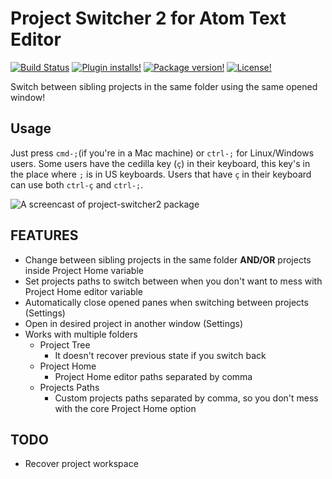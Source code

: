 # Project Switcher 2 for Atom Text Editor

[![Build Status](https://travis-ci.org/chocoelho/project-switcher2.svg?branch=master)](https://travis-ci.org/chocoelho/project-switcher2)
[![Plugin installs!](https://img.shields.io/apm/dm/project-switcher2.svg)](https://atom.io/packages/project-switcher2)
[![Package version!](https://img.shields.io/apm/v/project-switcher2.svg?style=flat)](https://atom.io/packages/project-switcher2)
[![License!](https://img.shields.io/apm/l/project-switcher2.svg?style=flat)](https://atom.io/packages/project-switcher2)


Switch between sibling projects in the same folder using the same opened window!

## Usage

Just press `cmd-;`(if you're in a Mac machine) or `ctrl-;` for Linux/Windows users.
Some users have the cedilla key (`ç`) in their keyboard, this key's in the place where
`;` is in US keyboards. Users that have `ç` in their keyboard can use both
`ctrl-ç` and `ctrl-;`.

![A screencast of project-switcher2 package](http://i.imgur.com/dl4eic7.gif)

## FEATURES

* Change between sibling projects in the same folder **AND/OR** projects inside Project Home variable
* Set projects paths to switch between when you don't want to mess with Project Home editor variable
* Automatically close opened panes when switching between projects (Settings)
* Open in desired project in another window (Settings)
* Works with multiple folders
  * Project Tree
    * It doesn't recover previous state if you switch back
  * Project Home
    * Project Home editor paths separated by comma
  * Projects Paths
    * Custom projects paths separated by comma, so you don't mess with the core Project Home option

## TODO

* Recover project workspace
